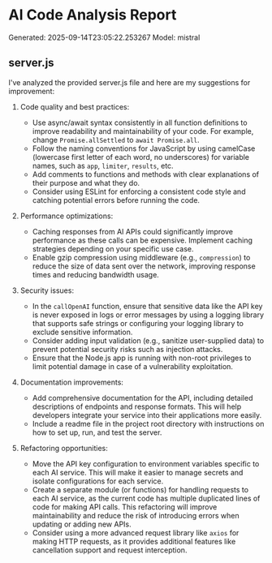 # AI Code Analysis Report
Generated: 2025-09-14T23:05:22.253267
Model: mistral

## server.js
 I've analyzed the provided server.js file and here are my suggestions for improvement:

1. Code quality and best practices:
   - Use async/await syntax consistently in all function definitions to improve readability and maintainability of your code. For example, change `Promise.allSettled` to `await Promise.all`.
   - Follow the naming conventions for JavaScript by using camelCase (lowercase first letter of each word, no underscores) for variable names, such as `app`, `limiter`, `results`, etc.
   - Add comments to functions and methods with clear explanations of their purpose and what they do.
   - Consider using ESLint for enforcing a consistent code style and catching potential errors before running the code.

2. Performance optimizations:
   - Caching responses from AI APIs could significantly improve performance as these calls can be expensive. Implement caching strategies depending on your specific use case.
   - Enable gzip compression using middleware (e.g., `compression`) to reduce the size of data sent over the network, improving response times and reducing bandwidth usage.

3. Security issues:
   - In the `callOpenAI` function, ensure that sensitive data like the API key is never exposed in logs or error messages by using a logging library that supports safe strings or configuring your logging library to exclude sensitive information.
   - Consider adding input validation (e.g., sanitize user-supplied data) to prevent potential security risks such as injection attacks.
   - Ensure that the Node.js app is running with non-root privileges to limit potential damage in case of a vulnerability exploitation.

4. Documentation improvements:
   - Add comprehensive documentation for the API, including detailed descriptions of endpoints and response formats. This will help developers integrate your service into their applications more easily.
   - Include a readme file in the project root directory with instructions on how to set up, run, and test the server.

5. Refactoring opportunities:
   - Move the API key configuration to environment variables specific to each AI service. This will make it easier to manage secrets and isolate configurations for each service.
   - Create a separate module (or functions) for handling requests to each AI service, as the current code has multiple duplicated lines of code for making API calls. This refactoring will improve maintainability and reduce the risk of introducing errors when updating or adding new APIs.
   - Consider using a more advanced request library like `axios` for making HTTP requests, as it provides additional features like cancellation support and request interception.

